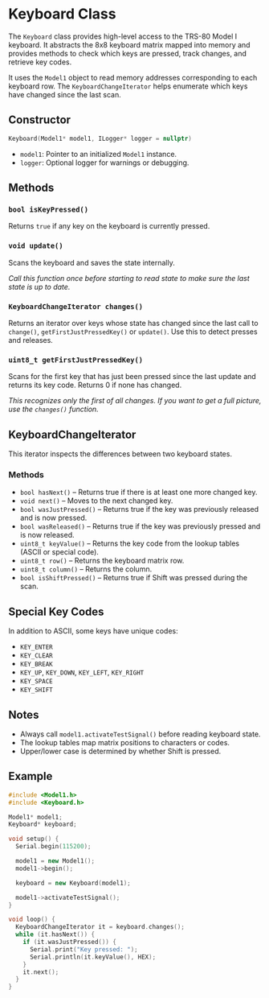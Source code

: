 # Keyboard Class

The `Keyboard` class provides high-level access to the TRS-80 Model I keyboard. It abstracts the 8x8 keyboard matrix mapped into memory and provides methods to check which keys are pressed, track changes, and retrieve key codes.

It uses the `Model1` object to read memory addresses corresponding to each keyboard row. The `KeyboardChangeIterator` helps enumerate which keys have changed since the last scan.

## Constructor

```cpp
Keyboard(Model1* model1, ILogger* logger = nullptr)
```

- `model1`: Pointer to an initialized `Model1` instance.
- `logger`: Optional logger for warnings or debugging.

## Methods

### `bool isKeyPressed()`

Returns `true` if any key on the keyboard is currently pressed.

### `void update()`

Scans the keyboard and saves the state internally.

_Call this function once before starting to read state to make sure the last state is up to date._

### `KeyboardChangeIterator changes()`

Returns an iterator over keys whose state has changed since the last call to `change()`, `getFirstJustPressedKey()` or `update()`. Use this to detect presses and releases.

### `uint8_t getFirstJustPressedKey()`

Scans for the first key that has just been pressed since the last update and returns its key code. Returns 0 if none has changed.

_This recognizes only the first of all changes. If you want to get a full picture, use the `changes()` function._

## KeyboardChangeIterator

This iterator inspects the differences between two keyboard states.

### Methods

- `bool hasNext()` – Returns true if there is at least one more changed key.
- `void next()` – Moves to the next changed key.
- `bool wasJustPressed()` – Returns true if the key was previously released and is now pressed.
- `bool wasReleased()` – Returns true if the key was previously pressed and is now released.
- `uint8_t keyValue()` – Returns the key code from the lookup tables (ASCII or special code).
- `uint8_t row()` – Returns the keyboard matrix row.
- `uint8_t column()` – Returns the column.
- `bool isShiftPressed()` – Returns true if Shift was pressed during the scan.

## Special Key Codes

In addition to ASCII, some keys have unique codes:

- `KEY_ENTER`
- `KEY_CLEAR`
- `KEY_BREAK`
- `KEY_UP`, `KEY_DOWN`, `KEY_LEFT`, `KEY_RIGHT`
- `KEY_SPACE`
- `KEY_SHIFT`

## Notes

- Always call `model1.activateTestSignal()` before reading keyboard state.
- The lookup tables map matrix positions to characters or codes.
- Upper/lower case is determined by whether Shift is pressed.

## Example

```cpp
#include <Model1.h>
#include <Keyboard.h>

Model1* model1;
Keyboard* keyboard;

void setup() {
  Serial.begin(115200);

  model1 = new Model1();
  model1->begin();

  keyboard = new Keyboard(model1);

  model1->activateTestSignal();
}

void loop() {
  KeyboardChangeIterator it = keyboard.changes();
  while (it.hasNext()) {
    if (it.wasJustPressed()) {
      Serial.print("Key pressed: ");
      Serial.println(it.keyValue(), HEX);
    }
    it.next();
  }
}
```
